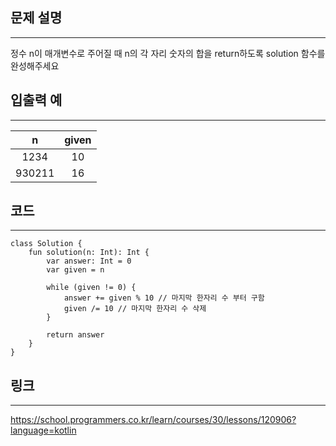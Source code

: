 ## 문제 설명
---
정수 n이 매개변수로 주어질 때 n의 각 자리 숫자의 합을 return하도록 solution 함수를 완성해주세요

## 입출력 예
---
| n      | given |
|:--------:|:-------:|
| 1234   |  10  |
| 930211 | 16|

## 코드
---

```
class Solution {
    fun solution(n: Int): Int {
        var answer: Int = 0
        var given = n
        
        while (given != 0) {
            answer += given % 10 // 마지막 한자리 수 부터 구함
            given /= 10 // 마지막 한자리 수 삭제
        }
        
        return answer
    }
}
```

## 링크

---

https://school.programmers.co.kr/learn/courses/30/lessons/120906?language=kotlin